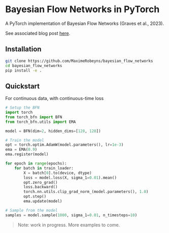 # Bayesian Flow Networks in PyTorch

A PyTorch implementation of Bayesian Flow Networks (Graves et al., 2023).

See associated blog post [here](https://maximerobeyns.com/bayesian_flow_networks).

## Installation

```bash
git clone https://github.com/MaximeRobeyns/bayesian_flow_networks
cd bayesian_flow_networks
pip install -e .
```

## Quickstart

For continuous data, with continuous-time loss

```python
# Setup the BFN
import torch
from torch_bfn import BFN
from torch_bfn.utils import EMA

model = BFN(dim=2, hidden_dims=[128, 128])

# Train the model
opt = torch.optim.AdamW(model.parameters(), lr=1e-3)
ema = EMA(0.9)
ema.register(model)

for epoch in range(epochs):
    for batch in train_loader:
        X = batch[0].to(device, dtype)
        loss = model.loss(X, sigma_1=0.01).mean()
        opt.zero_grad()
        loss.backward()
        torch.nn.utils.clip_grad_norm_(model.parameters(), 1.0)
        opt.step()
        ema.update(model)

# Sample from the model
samples = model.sample(1000, sigma_1=0.01, n_timesteps=10)
```

> Note: work in progress. More examples to come.
